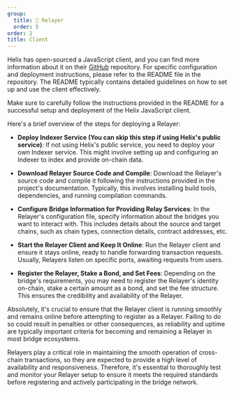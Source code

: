 ```yaml
---
group:
  title: 🔹 Relayer
  order: 5
order: 2
title: Client
---
```


Helix has open-sourced a JavaScript client, and you can find more information about it on their [GitHub](https://github.com/helix-bridge/relayer) repository. For specific configuration and deployment instructions, please refer to the README file in the repository. The README typically contains detailed guidelines on how to set up and use the client effectively.

Make sure to carefully follow the instructions provided in the README for a successful setup and deployment of the Helix JavaScript client.

Here's a brief overview of the steps for deploying a Relayer:

- **Deploy Indexer Service (You can skip this step if using Helix's public service)**: If not using Helix's public service, you need to deploy your own Indexer service. This might involve setting up and configuring an Indexer to index and provide on-chain data.

- **Download Relayer Source Code and Compile**: Download the Relayer's source code and compile it following the instructions provided in the project's documentation. Typically, this involves installing build tools, dependencies, and running compilation commands.

- **Configure Bridge Information for Providing Relay Services**: In the Relayer's configuration file, specify information about the bridges you want to interact with. This includes details about the source and target chains, such as chain types, connection details, contract addresses, etc.

- **Start the Relayer Client and Keep It Online**: Run the Relayer client and ensure it stays online, ready to handle forwarding transaction requests. Usually, Relayers listen on specific ports, awaiting requests from users.

- **Register the Relayer, Stake a Bond, and Set Fees**: Depending on the bridge's requirements, you may need to register the Relayer's identity on-chain, stake a certain amount as a bond, and set the fee structure. This ensures the credibility and availability of the Relayer.

Absolutely, it's crucial to ensure that the Relayer client is running smoothly and remains online before attempting to register as a Relayer. Failing to do so could result in penalties or other consequences, as reliability and uptime are typically important criteria for becoming and remaining a Relayer in most bridge ecosystems.

Relayers play a critical role in maintaining the smooth operation of cross-chain transactions, so they are expected to provide a high level of availability and responsiveness. Therefore, it's essential to thoroughly test and monitor your Relayer setup to ensure it meets the required standards before registering and actively participating in the bridge network.
